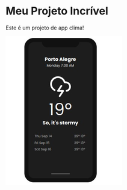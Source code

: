 # Meu Projeto Incrível

Este é um projeto de app clima!

![Demonstração da funcionalidade principal](imagens/clima.jpg)

